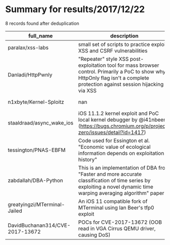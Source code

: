 
# Summary for results/2017/12/22
    
8 records found after deduplication

| full_name | description | html_url | matched_list | matched_count | pushed_at | size | stargazers_count | language | forks_count | vul_ids |
|---------------------------------|-------------------------------------------------------------------------------------------------------------------------------------------------------------------------------|----------------------------------------------------|----------------------|-----------------|---------------------------|--------|--------------------|------------|---------------|--------------------|
| paralax/xss-labs | small set of scripts to practice exploit XSS and CSRF vulnerabilities | https://github.com/paralax/xss-labs | ['exploit'] | 1 | 2017-12-22 19:38:15+00:00 | 11 | 39 | PHP | 24 | [] |
| Danladi/HttpPwnly | "Repeater" style XSS post-exploitation tool for mass browser control. Primarily a PoC to show why HttpOnly flag isn't a complete protection against session hijacking via XSS | https://github.com/Danladi/HttpPwnly | ['exploit'] | 1 | 2017-12-22 04:14:25+00:00 | 107 | 132 | HTML | 46 | [] |
| n1xbyte/Kernel-Sploitz | nan | https://github.com/n1xbyte/Kernel-Sploitz | ['sploit'] | 1 | 2017-12-22 23:12:12+00:00 | 33 | 12 | Python | 12 | [] |
| staaldraad/async_wake_ios | iOS 11.1.2 kernel exploit and PoC local kernel debugger by @i41nbeer (https://bugs.chromium.org/p/project-zero/issues/detail?id=1417) | https://github.com/staaldraad/async_wake_ios | ['exploit'] | 1 | 2017-12-22 10:02:46+00:00 | 6427 | 29 | C | 9 | ['GPZ-1417'] |
| tessington/PNAS-EBFM | Code used for Essington et al. "Economic value of ecological information depends on exploitation history" | https://github.com/tessington/PNAS-EBFM | ['exploit'] | 1 | 2017-12-22 20:34:35+00:00 | 39235 | 0 | R | 0 | [] |
| zabdallah/DBA-Python | This is an implementation of DBA from "Faster and more accurate classification of time series by exploiting a novel dynamic time warping averaging algorithm" paper | https://github.com/zabdallah/DBA-Python | ['exploit'] | 1 | 2017-12-22 01:09:41+00:00 | 6 | 1 | Python | 0 | [] |
| greatyingzi/MTerminal-Jailed | An iOS 11 compatible fork of MTerminal using Ian Beer's tfp0 exploit | https://github.com/greatyingzi/MTerminal-Jailed | ['exploit'] | 1 | 2017-12-22 15:14:09+00:00 | 6251 | 3 | C | 16 | [] |
| DavidBuchanan314/CVE-2017-13672 | POCs for CVE-2017-13672 (OOB read in VGA Cirrus QEMU driver, causing DoS) | https://github.com/DavidBuchanan314/CVE-2017-13672 | ['cve poc', 'cve-2'] | 2 | 2017-12-22 22:52:43+00:00 | 4 | 2 | C | 4 | ['CVE-2017-13672'] |
